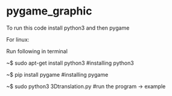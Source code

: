 # pygame_graphic


To run this code install python3 and then pygame

For linux:

Run following in terminal

~$ sudo apt-get install python3 #installing python3

~$ pip install pygame #installing pygame

~$ sudo python3 3Dtranslation.py #run the program -> example
